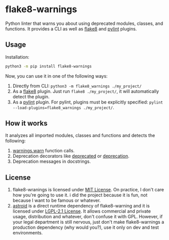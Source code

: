 # flake8-warnings

Python linter that warns you about using deprecated modules, classes, and functions. It provides a CLI as well as [flake8][flake8] and [pylint][pylint] plugins.

## Usage

Installation:

```bash
python3 -m pip install flake8-warnings
```

Now, you can use it in one of the following ways:

1. Directly from CLI: `python3 -m flake8_warnings ./my_project/`
1. As a [flake8][flake8] plugin. Just run `flake8 ./my_project/`, it will automatically detect the plugin.
1. As a [pylint][pylint] plugin. For pylint, plugins must be explicitly specified: `pylint --load-plugins=flake8_warnings ./my_project/`.

[flake8]: https://flake8.pycqa.org/en/latest/
[pylint]: https://pylint.org/

## How it works

It analyzes all imported modules, classes and functions and detects the following:

1. [warnings.warn](https://docs.python.org/3/library/warnings.html#warnings.warn) function calls.
1. Deprecation decorators like [deprecated](https://github.com/tantale/deprecated) or [deprecation](https://github.com/briancurtin/deprecation).
1. Deprecation messages in docstrings.

## License

1. flake8-wranings is licensed under [MIT License](./LICENSE). On practice, I don't care how you're going to use it. i did the project because it is fun, not because I want to be famous or whatever.
1. [astroid](https://github.com/PyCQA/astroid) is a direct runtime dependency of flake8-warning and it is licensed under [LGPL-2.1 License](https://github.com/PyCQA/astroid/blob/main/LICENSE). It allows commercial and private usage, distribution and whatever, don't confuse it with GPL. However, if your legal department is still nervous, just don't make flake8-warnings a production dependency (why would you?), use it only on dev and test environments.
